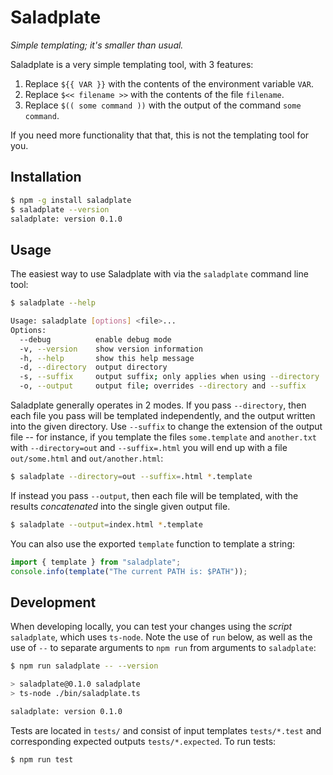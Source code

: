 # Saladplate

_Simple templating; it's smaller than usual._

Saladplate is a very simple templating tool, with 3 features:

1. Replace `${{ VAR }}` with the contents of the environment variable `VAR`.
2. Replace `$<< filename >>` with the contents of the file `filename`.
3. Replace `$(( some command ))` with the output of the command `some command`.

If you need more functionality that that, this is not the templating tool for you.

## Installation

```bash
$ npm -g install saladplate
$ saladplate --version
saladplate: version 0.1.0
```

## Usage

The easiest way to use Saladplate with via the `saladplate` command line tool:

```bash
$ saladplate --help

Usage: saladplate [options] <file>...
Options:
  --debug          enable debug mode
  -v, --version    show version information
  -h, --help       show this help message
  -d, --directory  output directory
  -s, --suffix     output suffix; only applies when using --directory
  -o, --output     output file; overrides --directory and --suffix
```

Saladplate generally operates in 2 modes. If you pass `--directory`, then
each file you pass will be templated independently, and the output written
into the given directory. Use `--suffix` to change the extension of the output
file -- for instance, if you template the files `some.template` and `another.txt`
with `--directory=out` and `--suffix=.html` you will end up with a file `out/some.html`
and `out/another.html`:

```bash
$ saladplate --directory=out --suffix=.html *.template
```

If instead you pass `--output`, then each file will be templated, with the
results _concatenated_ into the single given output file.

```bash
$ saladplate --output=index.html *.template
```

You can also use the exported `template` function to template a string:

```typescript
import { template } from "saladplate";
console.info(template("The current PATH is: $PATH"));
```

## Development

When developing locally, you can test your changes using the *script* `saladplate`,
which uses `ts-node`. Note the use of `run` below, as well as the use of `--` to
separate arguments to `npm run` from arguments to `saladplate`:

```bash
$ npm run saladplate -- --version

> saladplate@0.1.0 saladplate
> ts-node ./bin/saladplate.ts

saladplate: version 0.1.0
```

Tests are located in `tests/` and consist of input templates `tests/*.test` and
corresponding expected outputs `tests/*.expected`. To run tests:

```bash
$ npm run test
```
